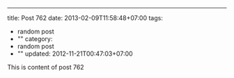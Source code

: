 ---
title: Post 762
date: 2013-02-09T11:58:48+07:00
tags:
  - random post
  - ""
category:
  - random post
  - ""
updated: 2012-11-21T00:47:03+07:00

This is content of post 762